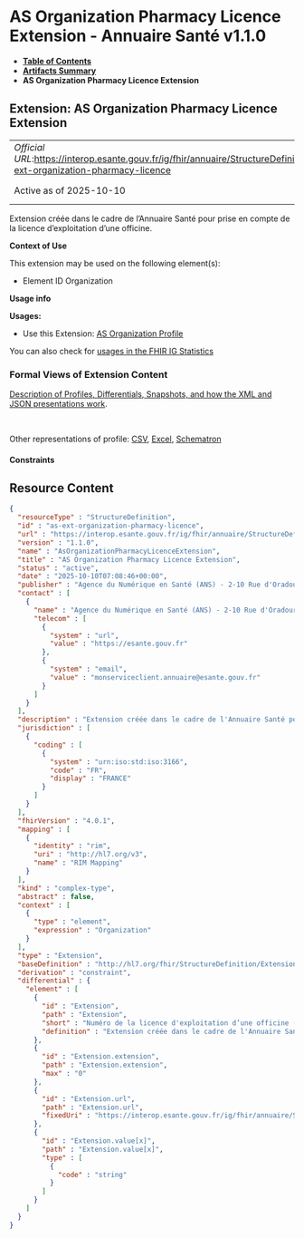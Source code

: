 # AS Organization Pharmacy Licence Extension - Annuaire Santé v1.1.0

* [**Table of Contents**](toc.md)
* [**Artifacts Summary**](artifacts.md)
* **AS Organization Pharmacy Licence Extension**

## Extension: AS Organization Pharmacy Licence Extension 

| | |
| :--- | :--- |
| *Official URL*:https://interop.esante.gouv.fr/ig/fhir/annuaire/StructureDefinition/as-ext-organization-pharmacy-licence | *Version*:1.1.0 |
| Active as of 2025-10-10 | *Computable Name*:AsOrganizationPharmacyLicenceExtension |

Extension créée dans le cadre de l’Annuaire Santé pour prise en compte de la licence d’exploitation d’une officine.

**Context of Use**

This extension may be used on the following element(s):

* Element ID Organization

**Usage info**

**Usages:**

* Use this Extension: [AS Organization Profile](StructureDefinition-as-organization.md)

You can also check for [usages in the FHIR IG Statistics](https://packages2.fhir.org/xig/ans.fhir.fr.annuaire|current/StructureDefinition/as-ext-organization-pharmacy-licence)

### Formal Views of Extension Content

 [Description of Profiles, Differentials, Snapshots, and how the XML and JSON presentations work](http://build.fhir.org/ig/FHIR/ig-guidance/readingIgs.html#structure-definitions). 

 

Other representations of profile: [CSV](StructureDefinition-as-ext-organization-pharmacy-licence.csv), [Excel](StructureDefinition-as-ext-organization-pharmacy-licence.xlsx), [Schematron](StructureDefinition-as-ext-organization-pharmacy-licence.sch) 

#### Constraints



## Resource Content

```json
{
  "resourceType" : "StructureDefinition",
  "id" : "as-ext-organization-pharmacy-licence",
  "url" : "https://interop.esante.gouv.fr/ig/fhir/annuaire/StructureDefinition/as-ext-organization-pharmacy-licence",
  "version" : "1.1.0",
  "name" : "AsOrganizationPharmacyLicenceExtension",
  "title" : "AS Organization Pharmacy Licence Extension",
  "status" : "active",
  "date" : "2025-10-10T07:08:46+00:00",
  "publisher" : "Agence du Numérique en Santé (ANS) - 2-10 Rue d'Oradour-sur-Glane, 75015 Paris",
  "contact" : [
    {
      "name" : "Agence du Numérique en Santé (ANS) - 2-10 Rue d'Oradour-sur-Glane, 75015 Paris",
      "telecom" : [
        {
          "system" : "url",
          "value" : "https://esante.gouv.fr"
        },
        {
          "system" : "email",
          "value" : "monserviceclient.annuaire@esante.gouv.fr"
        }
      ]
    }
  ],
  "description" : "Extension créée dans le cadre de l'Annuaire Santé pour prise en compte de la licence d’exploitation d’une officine.",
  "jurisdiction" : [
    {
      "coding" : [
        {
          "system" : "urn:iso:std:iso:3166",
          "code" : "FR",
          "display" : "FRANCE"
        }
      ]
    }
  ],
  "fhirVersion" : "4.0.1",
  "mapping" : [
    {
      "identity" : "rim",
      "uri" : "http://hl7.org/v3",
      "name" : "RIM Mapping"
    }
  ],
  "kind" : "complex-type",
  "abstract" : false,
  "context" : [
    {
      "type" : "element",
      "expression" : "Organization"
    }
  ],
  "type" : "Extension",
  "baseDefinition" : "http://hl7.org/fhir/StructureDefinition/Extension",
  "derivation" : "constraint",
  "differential" : {
    "element" : [
      {
        "id" : "Extension",
        "path" : "Extension",
        "short" : "Numéro de la licence d'exploitation d’une officine (numeroLicence).",
        "definition" : "Extension créée dans le cadre de l'Annuaire Santé pour prise en compte de la licence d’exploitation d’une officine."
      },
      {
        "id" : "Extension.extension",
        "path" : "Extension.extension",
        "max" : "0"
      },
      {
        "id" : "Extension.url",
        "path" : "Extension.url",
        "fixedUri" : "https://interop.esante.gouv.fr/ig/fhir/annuaire/StructureDefinition/as-ext-organization-pharmacy-licence"
      },
      {
        "id" : "Extension.value[x]",
        "path" : "Extension.value[x]",
        "type" : [
          {
            "code" : "string"
          }
        ]
      }
    ]
  }
}

```
